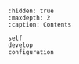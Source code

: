 ```{include} ../README.md
```

```{toctree}
:hidden: true
:maxdepth: 2
:caption: Contents

self
develop
configuration
```
